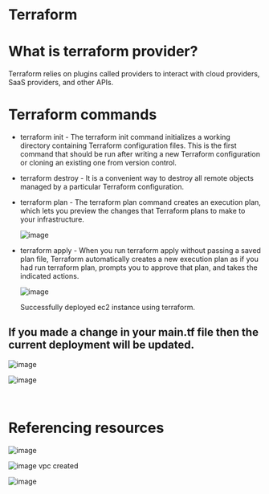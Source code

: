 
# Terraform

# What is terraform provider?
Terraform relies on plugins called providers to interact with cloud providers, SaaS providers, and other APIs.


# Terraform commands
- terraform init - The terraform init command initializes a working directory containing Terraform configuration files. This is the first command that should be run after writing a new Terraform configuration or cloning an existing one from version control.
- terraform destroy - It is a convenient way to destroy all remote objects managed by a particular Terraform configuration.


- terraform plan - The terraform plan command creates an execution plan, which lets you preview the changes that Terraform plans to make to your infrastructure. <br/>



   ![image](https://user-images.githubusercontent.com/85761276/202907017-a71419d6-487b-41a1-98f7-016ba411fac1.png)


- terraform apply - When you run terraform apply without passing a saved plan file, Terraform automatically creates a new execution plan as if you had run terraform plan, prompts you to approve that plan, and takes the indicated actions. 

   ![image](https://user-images.githubusercontent.com/85761276/202907318-589d5a1a-4cb9-4c1e-b56f-4d371c6a4005.png)

    Successfully deployed ec2 instance using terraform. <br/>
    
    
    
     
## If you made a change in your main.tf file then the current deployment will be updated.
   ![image](https://user-images.githubusercontent.com/85761276/202908017-75253f70-2674-4922-b246-67d049be6eda.png)
   
   ![image](https://user-images.githubusercontent.com/85761276/202908049-cec9b0af-f948-44ac-ac23-8d0f5fcefff5.png)

<br/>

# Referencing resources
   ![image](https://user-images.githubusercontent.com/85761276/202909429-db94f42f-a708-4c0f-8794-ef90a24d6cc7.png)

   
   ![image](https://user-images.githubusercontent.com/85761276/202909054-730f22cd-5b67-4804-8c79-4e6685d27d92.png)
    vpc created <br/>
    
   ![image](https://user-images.githubusercontent.com/85761276/202909130-c3f983a4-9305-4c89-869a-f95d978383bf.png)
   
   

    

